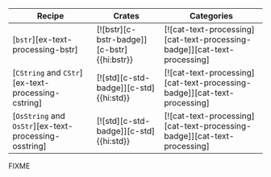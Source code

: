 | Recipe | Crates | Categories |
|--------|--------|------------|
| [`bstr`][ex-text-processing-bstr] | [![bstr][c-bstr-badge]][c-bstr]{{hi:bstr}} | [![cat-text-processing][cat-text-processing-badge]][cat-text-processing] |
| [`CString` and `CStr`][ex-text-processing-cstring] | [![std][c-std-badge]][c-std]{{hi:std}} | [![cat-text-processing][cat-text-processing-badge]][cat-text-processing] |
| [`OsString` and `OsStr`][ex-text-processing-osstring] | [![std][c-std-badge]][c-std]{{hi:std}} | [![cat-text-processing][cat-text-processing-badge]][cat-text-processing] |

<div class="hidden">
FIXME
</div>
